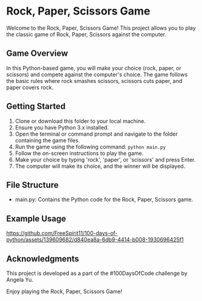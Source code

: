 # Rock, Paper, Scissors Game

Welcome to the Rock, Paper, Scissors Game! This project allows you to play the classic game of Rock, Paper, Scissors against the computer.

## Game Overview
In this Python-based game, you will make your choice (rock, paper, or scissors) and compete against the computer's choice. The game follows the basic rules where rock smashes scissors, scissors cuts paper, and paper covers rock.

## Getting Started
1. Clone or download this folder to your local machine.
2. Ensure you have Python 3.x installed.
3. Open the terminal or command prompt and navigate to the folder containing the game files.
4. Run the game using the following command: `python main.py`
5. Follow the on-screen instructions to play the game.
6. Make your choice by typing 'rock', 'paper', or 'scissors' and press Enter.
7. The computer will make its choice, and the winner will be displayed.

## File Structure
- main.py: Contains the Python code for the Rock, Paper, Scissors game.

## Example Usage
https://github.com/FreeSpirit11/100-days-of-python/assets/139609682/d840ea8a-6db9-4414-b008-1930696425f1

## Acknowledgments
This project is developed as a part of the #100DaysOfCode challenge by Angela Yu.

Enjoy playing the Rock, Paper, Scissors Game!
